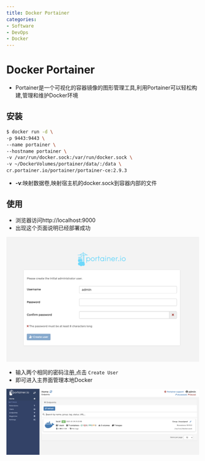 ```yaml
---
title: Docker Portainer
categories:
- Software
- DevOps
- Docker
---
```

# Docker Portainer

- Portainer是一个可视化的容器镜像的图形管理工具,利用Portainer可以轻松构建,管理和维护Docker环境

## 安装

```bash
$ docker run -d \
-p 9443:9443 \
--name portainer \
--hostname portainer \
-v /var/run/docker.sock:/var/run/docker.sock \
-v ~/DockerVolumes/portainer/data/:/data \
cr.portainer.io/portainer/portainer-ce:2.9.3
```

- **-v**:映射数据卷,映射宿主机的docker.sock到容器内部的文件

## 使用

- 浏览器访问http://localhost:9000
- 出现这个页面说明已经部署成功

<img src="https://raw.githubusercontent.com/LuShan123888/Files/main/Pictures/2021-02-10-5db23a202ea4e7dfda990abd321114f4b7541090.png@1320w_854h.png" style="zoom:50%;" />

- 输入两个相同的密码注册,点击 `Create User`
- 即可进入主界面管理本地Docker

<img src="https://raw.githubusercontent.com/LuShan123888/Files/main/Pictures/2021-02-10-3d0e0f7c9ccae95a952017f5256dc76af095cc9a.png@1320w_450h.png" style="zoom:50%;" />